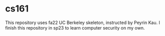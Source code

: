 # cs161

This repository uses fa22 UC Berkeley skeleton, instructed by Peyrin Kau. I finish this repository in sp23 to learn computer security on my own.
